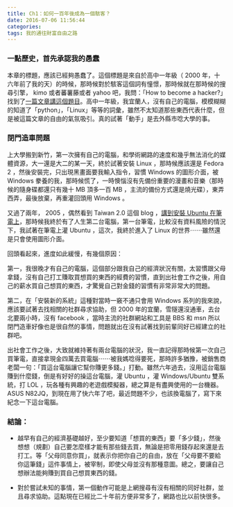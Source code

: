 ```yaml
---
title: Ch1：如何一百年後成為一個駭客？
date: 2016-07-06 11:56:44
categories: 
tags: 我的通往財富自由之路
---
```


### 一點歷史，首先承認我的愚蠢

本章的標題，應該已經夠愚蠢了。這個標題是來自於高中一年級（ 2000 年，十六年前了我的天）的時候，那時候對於駭客這個詞有憧憬，那時候就在那時候的搜尋引擎， kimo 或者蕃薯藤或者 yahoo 吧，我問：「How to become a hacker?」找到了[一篇文章講這個題目](http://www.catb.org/esr/faqs/hacker-howto.html)。高中一年級，我宜蘭人，沒有自己的電腦，模模糊糊的知道了「python」，「Linux」等等的詞彙，雖然不太知道那些東西代表什麼，但是被這篇文章的自由的氣氛吸引。真的試著「動手」是去外縣市唸大學的事。


### 閉門造車問題

上大學搬到新竹，第一次擁有自己的電腦，和學術網路的速度和幾乎無法消化的媒體資源，大一還是大二的某一天，終於試著安裝 Linux ，那時候應該還是 Fedora 2 ，然後安裝完，只出現黑畫面要我輸入指令，習慣 Windows 的圖形介面，被 Windows 豢養的我，那時候慌了，一時懊惱沒有先備份重要的漫畫和音樂（那時候的隨身碟都還只有幾十 MB 頂多一百 MB ，主流的備份方式還是燒光碟），東弄西弄，最後放棄，再重灌回頭用 Windows 。

又過了兩年， 2005 ，偶然看到 Taiwan 2.0 這個 blog ，[講到安裝 Ubuntu 在筆電上](http://taiwan.chtsai.org/2005/09/27/zai_bijixing_diannao_shang_shiyong_linux/)，那時候我終於有了人生第二台電腦，第一台筆電，比較沒有資料風險的情況下，我試著在筆電上灌 Ubuntu ，這次，我終於進入了 Linux 的世界⋯⋯雖然還是只會使用圖形介面。

回頭看起來，進度如此緩慢，有幾個原因：

第一，我很晚才有自己的電腦，這個部分跟我自己的經濟狀況有關，太習慣跟父母拿錢，沒有自己打工賺取買想買的東西的經費的習慣，直到出社會工作之後，用自己的薪水買自己想買的東西，才驚覺自己對金錢的習慣有非常非常大的問題。

第二，在「安裝新的系統」這種對當時一竅不通只會用 Windows 系列的我來說，應該要試著去找相關的社群尋求協助，但 2000 年的宜蘭，雪隧還沒通車，去台北要兩小時，沒有 facebook ，當時主流的社群網站和工具是 BBS 和 msn 所以閉門造車好像也是很自然的事情，問題就出在沒有試著找到前輩同好已經建立的社群吧。

出社會工作之後，大致就維持著有兩台電腦的狀況，我一直記得那時候第一次自己買筆電，直接拿現金四萬去買電腦⋯⋯被我媽唸得要死，那時許多猶豫，被銷售商老闆一句：「買這台電腦讓它幫你賺更多錢。」打動。雖然六年過去，沒用這台電腦賺到什麼錢，倒是有好好的操這台電腦，灌 Ubuntu ，灌 Windows/Ubuntu 雙系統，打 LOL ，玩各種有興趣的老遊戲模擬器，總之算是有盡興使用的一台機器。ASUS N82JQ，到現在用了快六年了吧，最近問題不少，也該換電腦了，寫下來紀念一下這台電腦。

### 結論：

- 越早有自己的經濟基礎越好，至少要知道「想買的東西」要「多少錢」，然後想想（規劃）自己要怎麼樣才能有那些錢去買，無論是把零用錢存起來還是去打工。等「父母同意你買」，就表示你把你自己的自由，放在「父母要不要給你這筆錢」這件事情上，被宰制，即使父母並沒有那種意圖。總之，要讓自己想辦法能夠賺到買自己想買東西的錢。

- 對於嘗試未知的事情，第一個動作可能是上網搜尋有沒有相關的同好社群，並且尋求協助。這點現在已經比二十年前方便非常多了，網路也比以前快很多。
